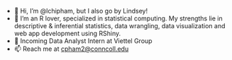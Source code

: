 - 👋 Hi, I’m @lchipham, but I also go by Lindsey!
- 👀 I’m an R lover, specialized in statistical computing. My strengths lie in descriptive & inferential statistics, data wrangling, data visualization and web app development using RShiny.
- 🌱 Incoming Data Analyst Intern at Viettel Group
- 📫 Reach me at cpham2@conncoll.edu

<!---
lchipham/lchipham is a ✨ special ✨ repository because its `README.md` (this file) appears on your GitHub profile.
You can click the Preview link to take a look at your changes.
--->
